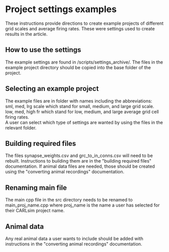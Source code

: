 Project settings examples
=========================

These instructions provide directions to create example projects of different grid scales and average firing rates. These were settings used to create results in the article.

## How to use the settings

The example settings are found in /scripts/settings_archive/. The files in the example project directory should be copied into the base folder of the project.

## Selecting an example project

The example files are in folder with names including the abbreviations:
<br>sml, med, lrg scale which stand for small, medium, and large grid scale.
<br>low, med, high fr which stand for low, medium, and large average grid cell firing rates.
<br>A user can select which type of settings are wanted by using the files in the relevant folder.

## Building required files

The files synapse_weights.csv and grc_to_in_conns.csv will need to be rebuilt. Instructions to building them are in the "building required files" documentation. If animal data files are needed, those should be created using the "converting animal recordings" documentation.

## Renaming main file

The main cpp file in the src directory needs to be renamed to main_proj_name.cpp where proj_name is the name a user has selected for their CARLsim project name.

## Animal data

Any real animal data a user wants to include should be added with instructions in the "converting animal recordings" documentation.